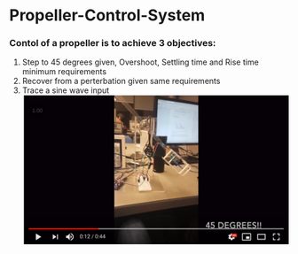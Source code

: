 # Propeller-Control-System

### Contol of a propeller is to achieve 3 objectives:

1. Step to 45 degrees given, Overshoot, Settling time and Rise time minimum requirements
2. Recover from a perterbation given same requirements
3. Trace a sine wave input
[![IMAGE ALT TEXT](cover.png)](http://www.youtube.com/watch?v=https://youtu.be/6NscMEbjdvo "Video Title")
